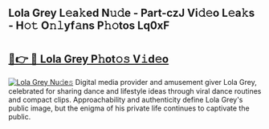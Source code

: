 ## Lola Grey L𝚎a𝚔ed N𝚞𝚍e - Part-czJ Vi𝚍𝚎o L𝚎a𝚔s - H𝚘𝚝 O𝚗𝚕yf𝚊ns P𝚑𝚘tos Lq0xF

# <h2><a href="http://kf1kx3.oniu.top/?m=Lola+Grey">🔗👉 🔴 Lola Grey P𝚑ot𝚘𝚜 V𝚒d𝚎o</a></h2>

[![Lola Grey Nu𝚍e𝚜](https://i.imgur.com/0qMVB7G.gif)](http://kf1kx3.oniu.top/?m=Lola+Grey)
Digital media provider and amusement giver Lola Grey, celebrated for sharing dance and lifestyle ideas through viral dance routines and compact clips. Approachability and authenticity define Lola Grey's public image, but the enigma of his private life continues to captivate the public.  
